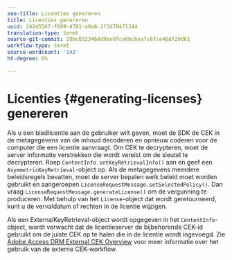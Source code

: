 ```yaml
---
seo-title: Licenties genereren
title: Licenties genereren
uuid: 242d5567-f609-4781-a8a6-2f3d78471344
translation-type: tm+mt
source-git-commit: 29bc8323460d9be0fce66cbea7c6fce46df20d61
workflow-type: tm+mt
source-wordcount: '142'
ht-degree: 0%

---
```



# Licenties {#generating-licenses} genereren

Als u een bladlicentie aan de gebruiker wilt geven, moet de SDK de CEK in de metagegevens van de inhoud decoderen en opnieuw coderen voor de computer die een licentie aanvraagt. Om CEK te decrypteren, moet de server informatie verstrekken die wordt vereist om de sleutel te decrypteren. Roep `ContentInfo.setKeyRetrievalInfo()` aan en geef een `AsymmetricKeyRetrieval`-object op. Als de metagegevens meerdere beleidsregels bevatten, moet de server bepalen welk beleid moet worden gebruikt en aangeroepen `LicenseRequestMessage.setSelectedPolicy()`. Dan vraag `LicenseRequestMessage.generateLicense()` om de vergunning te produceren. Met behulp van het `License`-object dat wordt geretourneerd, kunt u de vervaldatum of rechten in de licentie wijzigen.

Als een ExternalKeyRetrieval-object wordt opgegeven in het `ContentInfo`-object, wordt verwacht dat de licentieserver de bijbehorende CEK-id gebruikt om de juiste CEK op te halen die in de licentie wordt ingevoegd. Zie [Adobe Access DRM External CEK Overview](../../../aaxs-drm-xkey-mgmt/aaxs-drm-using-external-cek-overview.md) voor meer informatie over het gebruik van de externe CEK-workflow.

